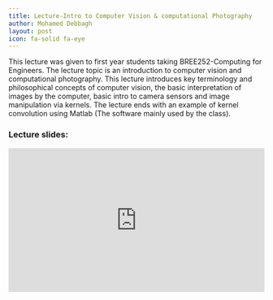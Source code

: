```yaml
---
title: Lecture-Intro to Computer Vision & computational Photography
author: Mohamed Debbagh
layout: post
icon: fa-solid fa-eye
---
```

This lecture was given to first year students taking BREE252-Computing for Engineers. The lecture topic is an introduction to computer vision and computational photography. This lecture introduces key terminology and philosophical concepts of computer vision, the basic interpretation of images by the computer, basic intro to camera sensors and image manipulation via kernels. The lecture ends with an example of kernel convolution using Matlab (The software mainly used by the class).

### Lecture slides:

<style>.embed-container { position: relative; padding-bottom: 56.25%; height: 0; overflow: hidden; max-width: 100%; } .embed-container iframe, .embed-container object, .embed-container embed { position: absolute; top: 0; left: 0; width: 100%; height: 100%; }</style><div class='embed-container'><iframe src='https://docs.google.com/presentation/d/e/2PACX-1vSo8tnjONBiyfIy5gHzAd9Qp1yLt3nI5UYI6cU4BbmL-zpWqAApieBkEgfroH73aIwQqKCl4oGcwUjI/embed?start=true&loop=true&delayms=10000' frameborder='0' width='1440' height='839' allowfullscreen='true' mozallowfullscreen='true' webkitallowfullscreen='true'></iframe></div>
<br/>


